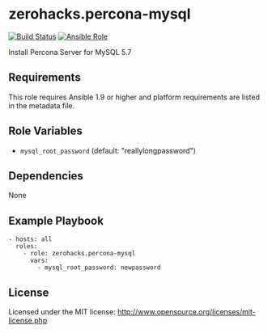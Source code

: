 # zerohacks.percona-mysql

[![Build Status](https://travis-ci.org/zerohacks/ansible-percona-mysql.svg?branch=master)](https://travis-ci.org/zerohacks/ansible-percona-mysql)
[![Ansible Role](https://img.shields.io/ansible/role/10650.svg?maxAge=2592000)](https://galaxy.ansible.com/zerohacks/percona-mysql/)

Install Percona Server for MySQL 5.7

## Requirements

This role requires Ansible 1.9 or higher and platform requirements are listed in the metadata file.

## Role Variables

- `mysql_root_password` (default: "reallylongpassword")

## Dependencies

None

## Example Playbook

    - hosts: all
      roles:
        - role: zerohacks.percona-mysql
          vars:
            - mysql_root_password: newpassword

## License

Licensed under the MIT license: http://www.opensource.org/licenses/mit-license.php
